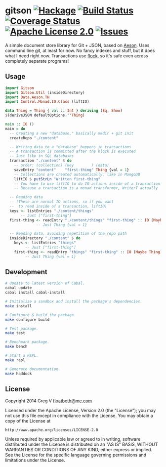 # gitson [![Hackage](https://img.shields.io/hackage/v/gitson.svg?style=flat)](http://hackage.haskell.org/package/gitson) [![Build Status](https://img.shields.io/travis/joyent/node.svg?style=flat)](https://travis-ci.org/myfreeweb/gitson) [![Coverage Status](https://img.shields.io/coveralls/myfreeweb/gitson.svg?style=flat)](https://coveralls.io/r/myfreeweb/gitson) [![Apache License 2.0](https://img.shields.io/badge/license-Apache%202.0-brightgreen.svg?style=flat)](https://www.tldrlegal.com/l/apache2) [![Issues](http://img.shields.io/github/issues/myfreeweb/gitson.svg?style=flat)](https://github.com/myfreeweb/gitson/issues)

A simple document store library for Git + JSON, based on [Aeson].
Uses command line git, at least for now.
No fancy indexes and stuff, but it does what I need right now.
Transactions use [flock], so it's safe even across completely separate programs!

[Aeson]: http://hackage.haskell.org/package/aeson
[flock]: http://hackage.haskell.org/package/flock

## Usage

```haskell
import Gitson
import Gitson.Util (insideDirectory)
import Data.Aeson.TH
import Control.Monad.IO.Class (liftIO)

data Thing = Thing { val :: Int } deriving (Eq, Show)
$(deriveJSON defaultOptions ''Thing)

main :: IO ()
main = do
  -- Creating a new "database," basically mkdir + git init
  createRepo "./content"

  -- Writing data to a "database" happens in transactions
  -- A transaction is committed after the block is executed
  -- Just like in SQL databases
  transaction "./content" $ do
    -- order: (collection) (key        ) (data)
    saveEntry "content"    "first-thing" Thing {val = 1}
    -- Collections are created automatically, like in MongoDB
    liftIO $ putStrLn "Written first-thing"
    -- You have to use liftIO to do IO actions inside of a transaction!
    -- Because a transaction is a monad transformer, WriterT actually

  -- Reading data
  -- (These are normal IO actions, so if you want
  --  to read inside of a transaction, liftIO)
  keys <- listEntries "./content/things"
       -- Just ["first-thing"]
  first-thing <- readEntry "./content/things" "first-thing" :: IO (Maybe Thing)
              -- Just Thing {val = 1}

  -- Reading data, avoiding repetition of the repo path
  insideDirectory "./content" $ do
    keys <- listEntries "things"
         -- Just ["first-thing"]
    first-thing <- readEntry "things" "first-thing" :: IO (Maybe Thing)
         -- Just Thing {val = 1}
```

## Development

```bash
# Update to latest version of Cabal.
cabal update
cabal install cabal-install

# Initialize a sandbox and install the package's dependencies.
make install

# Configure & build the package.
make configure build

# Test package.
make test

# Benchmark package.
make bench

# Start a REPL.
make repl

# Generate documentation.
make haddock
```

## License

Copyright 2014 Greg V <floatboth@me.com>

Licensed under the Apache License, Version 2.0 (the "License");
you may not use this file except in compliance with the License.
You may obtain a copy of the License at

    http://www.apache.org/licenses/LICENSE-2.0

Unless required by applicable law or agreed to in writing, software
distributed under the License is distributed on an "AS IS" BASIS,
WITHOUT WARRANTIES OR CONDITIONS OF ANY KIND, either express or implied.
See the License for the specific language governing permissions and
limitations under the License.
